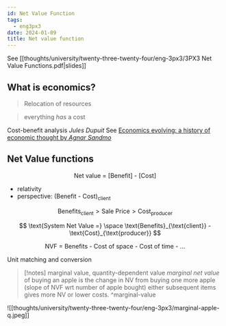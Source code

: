 ```yaml
---
id: Net Value Function
tags:
  - eng3px3
date: 2024-01-09
title: Net value function
---
```


See [[thoughts/university/twenty-three-twenty-four/eng-3px3/3PX3 Net Value Functions.pdf|slides]]

## What is economics?

> Relocation of resources

> everything _has_ a cost

Cost-benefit analysis
_Jules Dupuit_ See [Economics evolving: a history of economic thought by _Agnar Sandmo_](https://press.princeton.edu/books/paperback/9780691148427/economics-evolving)

## Net Value functions

$$
\text{Net value = [Benefit] - [Cost]}
$$

- relativity
- perspective: $\text{(Benefit - Cost)}_{\text{client}}$

$$
\text{Benefits}_{\text{client}} > \text{Sale Price} > \text{Cost}_{\text{producer}}
$$

$$
\text{System Net Value =} \space \text{Benefits}_{\text{client}} - \text{Cost}_{\text{producer}}
$$

$$
\text{NVF = Benefits - Cost of space - Cost of time - ...}
$$

Unit matching and conversion

> [!notes] marginal value, quantity-dependent value
> _marginal net value_ of buying an apple is the change in NV from buying one more apple (slope of NVF wrt number of apple bought) either subsequent items gives more NV or lower costs. ^marginal-value

![[thoughts/university/twenty-three-twenty-four/eng-3px3/marginal-apple-q.jpeg]]
